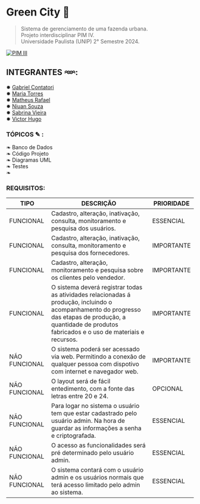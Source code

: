 # Green City 🌱

> Sistema de gerenciamento de uma fazenda urbana. \
> Projeto interdisciplinar PIM IV. \
> Universidade Paulista (UNIP) 2° Semestre 2024.

[![PIM III](https://img.shields.io/badge/PIM-III-brightgreen)](https://github.com/Projeto-PIM-III/City-Green)

## INTEGRANTES 𖥶:

✹ [Gabriel Contatori](https://github.com/GabrielContatori) \
✹ [Maria Torres]() \
✹ [Matheus Rafael](https://github.com/math20122004) \
✹ [Niuan Souza](https://github.com/NiuanSouza) \
✹ [Sabrina Vieira](https://github.com/Sabrint) \
✹ [Victor Hugo](https://github.com/VictorHT2) 

### TÓPICOS ✎ :

❧ Banco de Dados \
❧ Código Projeto \
❧ Diagramas UML \
❧ Testes \
❧

### REQUISITOS:

| TIPO | DESCRIÇÃO | PRIORIDADE |
| ------ | ------ | ------ |
| FUNCIONAL | Cadastro, alteração, inativação, consulta, monitoramento e pesquisa dos usuários. | ESSENCIAL |
| FUNCIONAL | Cadastro, alteração, inativação, consulta, monitoramento e pesquisa dos fornecedores. | IMPORTANTE |
| FUNCIONAL | Cadastro, alteração, monitoramento e pesquisa sobre os clientes pelo vendedor. | IMPORTANTE |
| FUNCIONAL | O sistema deverá registrar todas as atividades relacionadas á produção, incluindo o acompanhamento do progresso das etapas de produção, a quantidade de produtos fabricados e o uso de materiais e recursos. | IMPORTANTE |
|  NÃO FUNCIONAL | O sistema poderá ser acessado via web. Permitindo a conexão de qualquer pessoa com dispotivo com internet e navegador web. | IMPORTANTE
|  NÃO FUNCIONAL | O layout será de fácil entedimento, com a fonte das letras entre 20 e 24. | OPCIONAL |
|  NÃO FUNCIONAL | Para logar no sistema o usuário tem que estar cadastrado pelo usuário admin. Na hora de guardar as informações a senha e criptografada. | ESSENCIAL |
|  NÃO FUNCIONAL | O acesso as funcionalidades será pré determinado pelo usuário admin. | ESSENCIAL |
|  NÃO FUNCIONAL | O sistema contará com o usuário admin e os usuários normais que terá acesso limitado pelo admin ao sistema. | ESSENCIAL |


